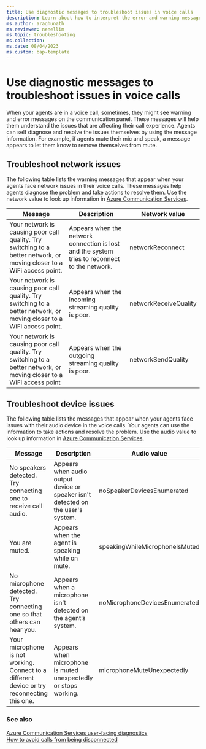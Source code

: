 ```yaml
---
title: Use diagnostic messages to troubleshoot issues in voice calls
description: Learn about how to interpret the error and warning messages when you face issues on a voice call.
ms.author: araghunath
ms.reviewer: nenellim 
ms.topic: troubleshooting
ms.collection: 
ms.date: 08/04/2023
ms.custom: bap-template
---
```


# Use diagnostic messages to troubleshoot issues in voice calls

When your agents are in a voice call, sometimes, they might see warning and error messages on the communication panel. These messages will help them understand the issues that are affecting their call experience. Agents can self diagnose and resolve the issues themselves by using the message information. For example, if agents mute their mic and speak, a message appears to let them know to remove themselves from mute.

## Troubleshoot network issues

The following table lists the warning messages that appear when your agents face network issues in their voice calls. These messages help agents diagnose the problem and take actions to resolve them. Use the network value to look up information in [Azure Communication Services](/azure/communication-services/concepts/voice-video-calling/user-facing-diagnostics#network-values).

| Message| Description| Network value |
| -------- | -------- |-----------|
|  Your network is causing poor call quality. Try switching to a better network, or moving closer to a WiFi access point.  | Appears when the network connection is lost and the system tries to reconnect to the network.  | networkReconnect |
| Your network is causing poor call quality. Try switching to a better network, or moving closer to a WiFi access point.  | Appears when the incoming streaming quality is poor.  | networkReceiveQuality |
| Your network is causing poor call quality. Try switching to a better network, or moving closer to a WiFi access point  | Appears when the outgoing streaming quality is poor. | networkSendQuality |

## Troubleshoot device issues

The following table lists the messages that appear when your agents face issues with their audio device in the voice calls. Your agents can use the information to take actions and resolve the problem. Use the audio value to look up information in [Azure Communication Services](/azure/communication-services/concepts/voice-video-calling/user-facing-diagnostics#audio-values).

| Message| Description| Audio value |
| -------- | -------- |-----------|
| No speakers detected. Try connecting one to receive call audio. | Appears when audio output device or speaker isn't detected on the user's system.  | noSpeakerDevicesEnumerated |
| You are muted.  | Appears when the agent is speaking while on mute. | speakingWhileMicrophoneIsMuted |
| No microphone detected. Try connecting one so that others can hear you. | Appears when a microphone isn't detected on the agent’s system.  | noMicrophoneDevicesEnumerated |
|Your microphone is not working. Connect to a different device or try reconnecting this one. | Appears when microphone is muted unexpectedly or stops working.  | microphoneMuteUnexpectedly |

### See also

[Azure Communication Services user-facing diagnostics](/azure/communication-services/concepts/voice-video-calling/user-facing-diagnostics)  
[How to avoid calls from being disconnected](/dynamics365/customer-service/voice-channel-agent-experience#how-to-avoid-call-disconnection)

